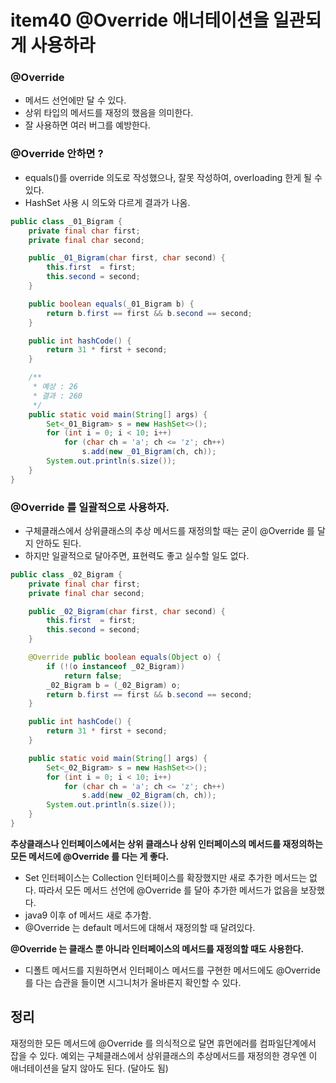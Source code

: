 # item40 @Override 애너테이션을 일관되게 사용하라



### @Override

- 메서드 선언에만 달 수 있다.
- 상위 타입의 메서드를 재정의 했음을 의미한다.
- 잘 사용하면 여러 버그를 예방한다.





### @Override 안하면 ?

* equals()를 override 의도로 작성했으나,  잘못 작성하여, overloading 한게 될 수 있다.
* HashSet 사용 시 의도와 다르게 결과가 나옴.

~~~java
public class _01_Bigram {
    private final char first;
    private final char second;

    public _01_Bigram(char first, char second) {
        this.first  = first;
        this.second = second;
    }

    public boolean equals(_01_Bigram b) {
        return b.first == first && b.second == second;
    }

    public int hashCode() {
        return 31 * first + second;
    }

    /**
     * 예상 : 26
     * 결과 : 260
     */
    public static void main(String[] args) {
        Set<_01_Bigram> s = new HashSet<>();
        for (int i = 0; i < 10; i++)
            for (char ch = 'a'; ch <= 'z'; ch++)
                s.add(new _01_Bigram(ch, ch));
        System.out.println(s.size());
    }
}
~~~



### @Override 를 일괄적으로 사용하자.

- 구체클래스에서 상위클래스의 추상 메서드를 재정의할 때는 굳이 @Override 를 달지 안하도 된다.
- 하지만 일괄적으로 달아주면, 표현력도 좋고 실수할 일도 없다.

~~~java
public class _02_Bigram {
    private final char first;
    private final char second;

    public _02_Bigram(char first, char second) {
        this.first  = first;
        this.second = second;
    }

    @Override public boolean equals(Object o) {
        if (!(o instanceof _02_Bigram))
            return false;
        _02_Bigram b = (_02_Bigram) o;
        return b.first == first && b.second == second;
    }

    public int hashCode() {
        return 31 * first + second;
    }

    public static void main(String[] args) {
        Set<_02_Bigram> s = new HashSet<>();
        for (int i = 0; i < 10; i++)
            for (char ch = 'a'; ch <= 'z'; ch++)
                s.add(new _02_Bigram(ch, ch));
        System.out.println(s.size());
    }
}
~~~





**추상클래스나 인터페이스에서는 상위 클래스나 상위 인터페이스의 메서드를 재정의하는 모든 메서드에 @Override 를 다는 게 좋다.**

- Set 인터페이스는 Collection 인터페이스를 확장했지만 새로 추가한 메서드는 없다. 따라서 모든 메서드 선언에 @Override 를 달아 추가한 메서드가 없음을 보장했다.
- java9 이후 of 메서드 새로 추가함.
- @Override 는 default 메서드에 대해서 재정의할 때 달려있다.



**@Override 는 클래스 뿐 아니라 인터페이스의 메서드를 재정의할 때도 사용한다.**

- 디폴트 메서드를 지원하면서 인터페이스 메서드를 구현한 메서드에도 @Override 를 다는 습관을 들이면 시그니처가 올바른지 확인할 수 있다.





## 정리

재정의한 모든 메서드에 @Override 를 의식적으로 달면 휴먼에러를 컴파일단계에서 잡을 수 있다.
예외는 구체클래스에서 상위클래스의 추상메서드를 재정의한 경우엔 이 애너테이션을 달지 않아도 된다. (달아도 됨)

